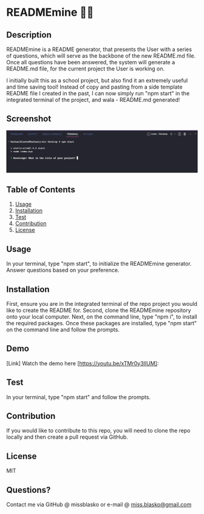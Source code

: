 # READMEmine ✍🏼

## Description
READMEmine is a README generator, that presents the User with a series of questions, which will serve as the backbone of the new README.md file. Once all questions have been answered, the system will generate a README.md file, for the current project the User is working on.

I initially built this as a school project, but also find it an extremely useful and time saving tool! Instead of copy and pasting from a side template README file I created in the past, I can now simply run "npm start" in the integrated terminal of the project, and wala - README.md generated!

## Screenshot
![ALT](/assets/SS-READEMEmine1.png)

## Table of Contents
1. [Usage](#usage)
2. [Installation](#installation)
3. [Test](#test)
4. [Contribution](#contribution)
5. [License](#license)

## Usage
In your terminal, type "npm start", to initialize the READMEmine generator. Answer questions based on your preference.
## Installation
First, ensure you are in the integrated terminal of the repo project you would like to create the README for. Second, clone the READMEmine repository onto your local computer. Next, on the command line, type "npm i", to install the required packages. Once these packages are installed, type "npm start" on the command line and follow the prompts.
## Demo
[Link] Watch the demo here [https://youtu.be/xTMr0y3IIUM]: 
## Test
In your terminal, type "npm start" and follow the prompts.
## Contribution
If you would like to contribute to this repo, you will need to clone the repo locally and then create a pull request via GitHub.
## License
  MIT
## Questions?
Contact me via GitHub @ missblasko or e-mail @ miss.blasko@gmail.com